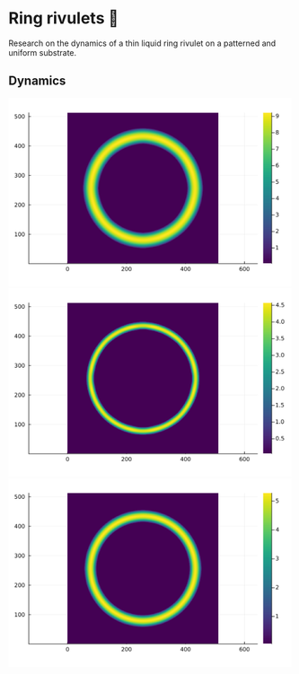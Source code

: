 # Ring rivulets :ring:
Research on the dynamics of a thin liquid ring rivulet on a patterned and uniform substrate. 

## Dynamics
![](assets/ang_40_R_180_rr_40_kbt_off.gif)
![](assets/ang_40_R_180_rr_20_kbt_off.gif)
![](assets/arr_ang_30_R_180_rr_40_kbt_off.gif)
